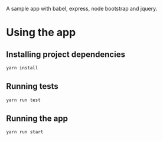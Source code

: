A sample app with babel, express, node bootstrap and jquery.

# Using the app

## Installing project dependencies

```bash
yarn install
```

## Running tests

```bash
yarn run test
```

## Running the app

```
yarn run start
```
